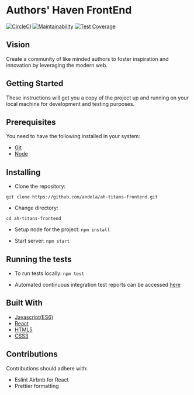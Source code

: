 # Authors' Haven FrontEnd

[![CircleCI](https://circleci.com/gh/dcDalin/ah-titans-react.svg?style=svg)](https://circleci.com/gh/dcDalin/ah-titans-react) [![Maintainability](https://api.codeclimate.com/v1/badges/3acc496176069c256f04/maintainability)](https://codeclimate.com/github/dcDalin/ah-titans-react/maintainability) [![Test Coverage](https://api.codeclimate.com/v1/badges/3acc496176069c256f04/test_coverage)](https://codeclimate.com/github/dcDalin/ah-titans-react/test_coverage)

## Vision

Create a community of like minded authors to foster inspiration and innovation by leveraging the modern web.

## Getting Started

These instructions will get you a copy of the project up and running on your local machine for development and testing purposes.

## Prerequisites

You need to have the following installed in your system:

- [Git](https://git-scm.com/downloads)
- [Node](https://nodejs.org/en/docs/)

## Installing

- Clone the repository:

`git clone https://github.com/andela/ah-titans-frontend.git`

- Change directory:

`cd ah-titans-frontend`

- Setup node for the project:
  `npm install`

- Start server:
  `npm start`

## Running the tests

- To run tests locally:
  `npm test`

- Automated continuous integration test reports can be accessed [here](https://codeclimate.com/github/andela/ah-titans-frontend/test_coverage)

## Built With

- [Javascript(ES6)](https://www.google.com/url?sa=t&rct=j&q=&esrc=s&source=web&cd=1&cad=rja&uact=8&ved=2ahUKEwjZ19SB45HdAhVRUxoKHYDnCWkQFjAAegQICBAB&url=http%3A%2F%2Fes6-features.org%2F&usg=AOvVaw3qguEISrf87g0fLG9dnZmh)
- [React](https://reactjs.org/docs/getting-started.html)
- [HTML5](https://www.google.com/url?sa=t&rct=j&q=&esrc=s&source=web&cd=1&cad=rja&uact=8&ved=2ahUKEwjguOHG4pHdAhUk1oMKHeguBNwQFjAAegQICRAB&url=https%3A%2F%2Fwww.w3schools.com%2Fhtml%2Fhtml5_intro.asp&usg=AOvVaw0fsYc3DLN5DQ3puvXnTyXq)
- [CSS3](https://www.google.com/url?sa=t&rct=j&q=&esrc=s&source=web&cd=1&cad=rja&uact=8&ved=2ahUKEwiP2ozT4pHdAhVj6oMKHZF4AmgQFjAAegQIChAB&url=http%3A%2F%2Fdevdocs.io%2Fcss%2F&usg=AOvVaw18BctNLmPu_AixQqi1aubl)

## Contributions

Contributions should adhere with:

- Eslint Airbnb for React
- Prettier formatting
